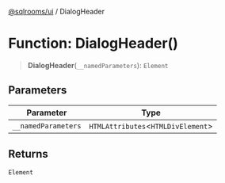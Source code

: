 [@sqlrooms/ui](../index.md) / DialogHeader

# Function: DialogHeader()

> **DialogHeader**(`__namedParameters`): `Element`

## Parameters

| Parameter | Type |
| ------ | ------ |
| `__namedParameters` | `HTMLAttributes`\<`HTMLDivElement`\> |

## Returns

`Element`
